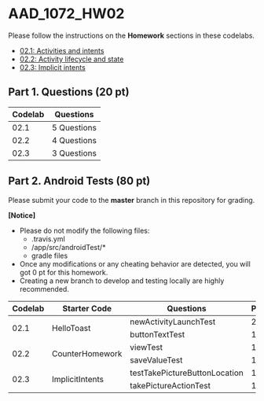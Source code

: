 # AAD_1072_HW02

Please follow the instructions on the **Homework** sections in these codelabs.

- [02.1: Activities and intents](https://codelabs.developers.google.com/codelabs/android-training-create-an-activity/index.html?index=..%2F..%2Fandroid-training#11)
- [02.2: Activity lifecycle and state](https://codelabs.developers.google.com/codelabs/android-training-activity-lifecycle-and-state/index.html?index=..%2F..%2Fandroid-training#8)
- [02.3: Implicit intents](https://codelabs.developers.google.com/codelabs/android-training-activity-with-implicit-intent/index.html?index=..%2F..%2Fandroid-training#11)


## Part 1. Questions (20 pt)

| Codelab | Questions |
| --- | ----------- |
| 02.1 | 5 Questions |
| 02.2 | 4 Questions |
| 02.3 | 3 Questions |


## Part 2. Android Tests (80 pt)

Please submit your code to the **master** branch in this repository for grading.

**[Notice]** 
- Please do not modify the following files:
    - .travis.yml
    - <Project>/app/src/androidTest/*
    - gradle files
- Once any modifications or any cheating behavior are detected, you will got 0 pt for this homework.
- Creating a new branch to develop and testing locally are highly recommended.
    
<table>
    <thead>
        <tr>
            <th>Codelab</th>
            <th>Starter Code</th>
            <th>Questions</th>
            <th>Points</th>
        </tr>
    </thead>
    <tbody>
        <tr>
            <td rowspan=2>02.1</td>
            <td rowspan=2>HelloToast</td>
            <td>newActivityLaunchTest</td>
            <td>20 pt</td>
        </tr>
        <tr>
            <td>buttonTextTest</td>
            <td>10 pt</td>
        </tr>
        <tr>
            <td rowspan=2>02.2</td>
            <td rowspan=2>CounterHomework</td>
            <td>viewTest</td>
            <td>10 pt</td>
        </tr>
        <tr>
            <td>saveValueTest</td>
            <td>15 pt</td>
        </tr>
        <tr>
            <td rowspan=2>02.3</td>
            <td rowspan=2>ImplicitIntents</td>
            <td>testTakePictureButtonLocation</td>
            <td>10 pt</td>
        </tr>
        <tr>
            <td>takePictureActionTest</td>
            <td>15 pt</td>
        </tr>
    </tbody>
</table>
